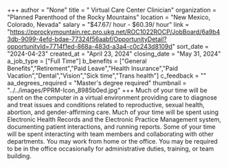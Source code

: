+++
author = "None"
title = " Virtual Care Center Clinician"
organization = "Planned Parenthood of the Rocky Mountains"
location = "New Mexico, Colorado, Nevada"
salary = "$47.67/ hour - $60.39/ hour"
link = "https://pprockymountain.rec.pro.ukg.net/ROC1022ROCP/JobBoard/6a9b43db-9099-4efd-bdae-77324f56aabf/OpportunityDetail?opportunityId=7714f1ed-868a-483d-a3a4-c0c243d8109d"
sort_date = "2024-04-23"
created_at = "April 23, 2024"
closing_date = "May 31, 2024"
a_job_type = ["Full Time"]
b_benefits = ["General Benefits","Retirement","Paid Leave","Health Insurance","Paid Vacation","Dental","Vision","Sick time","Trans health"]
c_feedback = ""
aa_degrees_required = "Master's degree required"
thumbnail = "../../images/PPRM-Icon_8985b0ed.jpg"
+++
Much of your time will be spent on the computer in a virtual environment providing care to diagnose and treat issues and conditions related to reproductive, sexual health, abortion, and gender-affirming care. Much of your time will be spent using Electronic Health Records and the Electronic Practice Management system, documenting patient interactions, and running reports. Some of your time will be spent interacting with team members and collaborating with other departments. You may work from home or the office. You may be required to be in the office occasionally for administrative duties, training, or team building.